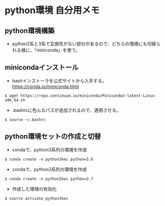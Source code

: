 # python環境 自分用メモ


## python環境構築
  * python2系と3系で互換性がない部分があるので、どちらの環境にも切替られる様に、「miniconda」を使う。  
    

## minicondaインストール
  * bashインストーラを公式サイトから入手する。  
    https://conda.io/miniconda.html
```
$ wget https://repo.continuum.io/miniconda/Miniconda3-latest-Linux-x86_64.sh
```

  * .bashrcに色んなパスが追加されるので、適用させる。  
```
$ source ~/.bashrc
```


## python環境セットの作成と切替

  * condaで、python3系列の環境を作成  
```
$ conda create -n python3kei python=3.6
```
  * condaで、python2系列の環境を作成  
```
$ conda create -n python2kei python=2.7
```
  * 作成した環境の有効化  
```
$ source activate python3kei
```


